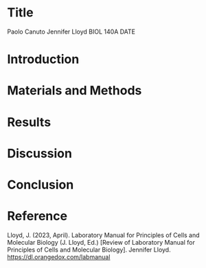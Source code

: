 # Title

Paolo Canuto
Jennifer Lloyd
BIOL 140A
DATE

# Introduction

# Materials and Methods

# Results

# Discussion

# Conclusion

# Reference

Lloyd, J. (2023, April). Laboratory Manual for Principles of Cells and Molecular Biology (J. Lloyd, Ed.) [Review of Laboratory Manual for Principles of Cells and Molecular Biology]. Jennifer Lloyd. https://dl.orangedox.com/labmanual
